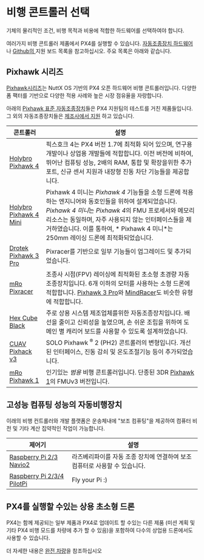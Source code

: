 # 비행 콘트롤러 선택 

기체의 물리적인 조건, 비행 목적과 비용에 적합한 하드웨어를 선택하여야 합니다.

여러가지 비행 콘트롤러 제품에서 PX4를 실행할 수 있습니다. [자동조종장치 하드웨어](../flight_controller/README.md)나 [Github의 ](https://github.com/PX4/PX4-Autopilot/#supported-hardware) 지원 보드 목록을 참고하십시오. 주요 목록은 아래와 같습니다.

## Pixhawk 시리즈 

[Pixhawk시리즈](../flight_controller/pixhawk_series.md)는 NuttX OS 기반의 PX4 오픈 하드웨어 비행 콘트롤러입니다. 다양한 폼 팩터를 기반으로 다양한 적용 사례와 높은 시장 점유율을 자랑합니다.

아래의 [Pixhawk 표준 자동조종장치](../flight_controller/autopilot_pixhawk_standard.md)들은 PX4 지원팀의 테스트를 거친 제품들입니다. 그 외의 자동조종장치들은 [제조사에서 지원](../flight_controller/autopilot_manufacturer_supported.md) 하고 있습니다.

| 콘트롤러                                                            | 설명                                                                                                                                                                                                     |
| --------------------------------------------------------------- | ------------------------------------------------------------------------------------------------------------------------------------------------------------------------------------------------------ |
| [Holybro Pixhawk 4](../flight_controller/pixhawk4.md)           | 픽스호크 4는 PX4 버전 1.7에 최적화 되어 있으며, 연구용 개발이나 상업용 개발들에 적합합니다. 이전 버전에 비하여, 뛰어난 컴퓨팅 성능, 2배의 RAM, 통합 및 확장을위한 추가 포트, 신규 센서 지원과 내장형 진동 차단 기능들을 제공합니다.                                                            |
| [Holybro Pixhawk 4 Mini](../flight_controller/pixhawk4_mini.md) | Pixhawk 4 미니는 *Pixhawk 4* 기능들을 소형 드론에 적용하는 엔지니어와 동호인들을 위하여 설계되었습니다. *Pixhawk 4 미니*는 *Pixhawk 4*의 FMU 프로세서와 메모리 리소스는 동일하며, 자주 사용되지 않는 인터페이스들을 제거하였습니다. 이를 통하여, * Pixhawk 4 미니*는 250mm 레이싱 드론에 최적화되었습니다. |
| [Drotek Pixhawk 3 Pro](../flight_controller/pixhawk3_pro.md)    | Pixracer를 기반으로 일부 기능들이 업그레이드 및 추가되었습니다.                                                                                                                                                                |
| [mRo Pixracer](../flight_controller/pixracer.md)                | 조종사 시점(FPV) 레이싱에 최적화된 초소형 초경량 자동조종장치입니다. 6개 이하의 모터를 사용하는 소형 드론에 적합합니다. [Pixhawk 3 Pro](../flight_controller/pixhawk3_pro.md)와 [MindRacer](../flight_controller/mindracer.md)도 비슷한 유형에 적합합니다.           |
| [Hex Cube Black](../flight_controller/pixhawk-2.md)             | 주로 상용 시스템 제조업체를위한 자동조종장치입니다. 배선을 줄이고 신뢰성을 높였으며, 손 쉬운 조립을 위하여 도메인 별 캐리어 보드를 사용할 수 있도록 설계하었습니다.                                                                                                          |
| [CUAV Pixhack v3](../flight_controller/pixhack_v3.md)           | SOLO Pixhawk <sup>&reg;</sup> 2 (PH2) 콘트롤러의 변형입니다. 개선된 인터페이스, 진동 감쇠 및 온도조절기능 등이 추가되었습니다.                                                                                                               |
| [mRo Pixhawk 1](../flight_controller/mro_pixhawk.md)            | 인기있는 *범용* 비행 콘트롤러입니다. 단종된 3DR [Pixhawk 1](../flight_controller/pixhawk.md)의 FMUv3 버전입니다.                                                                                                               |

## 고성능 컴퓨팅 성능의 자동비행장치

이래의 비행 컨트롤러와 개발 플랫폼은 운송체내에 "보조 컴퓨팅"을 제공하여 컴퓨터 비전 및 기타 계산 집약적인 작업이 가능합니다.

| 제어기                                                                        | 설명                                         |
| -------------------------------------------------------------------------- | ------------------------------------------ |
| [Raspberry Pi 2/3 Navio2](../flight_controller/raspberry_pi_navio2.md)     | 라즈베리파이를 자동 조종 장치에 연결하여 보조 컴퓨터로 사용할 수 있습니다. |
| [Raspberry Pi 2/3/4 PilotPi](../flight_controller/raspberry_pi_pilotpi.md) | Fly your Pi :)                             |

## PX4를 실행할 수있는 상용 초소형 드론

PX4는 함께 제공되는 일부 제품과 PX4로 업데이트 할 수있는 다른 제품 (미션 계획 및 기타 PX4 비행 모드를 차량에 추가 할 수 있음)을 포함하여 다수의 상업용 드론에서도 사용할 수 있습니다.

더 자세한 내용은 [완전 차량](../complete_vehicles/README.md)을 참조하십시오